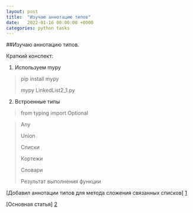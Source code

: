 ```yaml
---
layout: post
title:  "Изучаю аннотацию типов"
date:   2022-01-16 00:00:00 +0000
categories: python tasks
---
```

##Изучаю аннотацию типов.

Краткий конспект:

1. Используем mypy
>pip install mypy
>
>	mypy LinkedList2_1.py

2. Встроенные типы
>	from typing import Optional

>    Any
> 
>    Union
> 
>    Списки
> 
>    Кортежи
> 
>    Словари
> 
>    Результат выполнения функции

[1]: https://github.com/NikLaz25/Algorithms_1/blob/main/two_LinkedList.py
[Добавил аннотации типов для метода сложения связанных списков] [1]

[2]: https://habr.com/ru/company/lamoda/blog/432656/
[Основная статья] [2]



